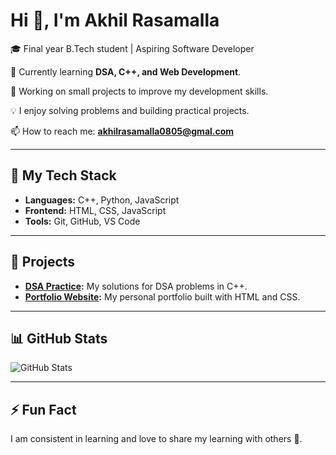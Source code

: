 # Hi 👋, I'm Akhil Rasamalla

🎓 Final year B.Tech student | Aspiring Software Developer

🌱 Currently learning **DSA, C++, and Web Development**.

🔭 Working on small projects to improve my development skills.

💡 I enjoy solving problems and building practical projects.

📫 How to reach me: **akhilrasamalla0805@gmal.com**

---

## 🚀 My Tech Stack
- **Languages:** C++, Python, JavaScript
- **Frontend:** HTML, CSS, JavaScript
- **Tools:** Git, GitHub, VS Code

---

## 📌 Projects
- **[DSA Practice](https://github.com/yourusername/dsa-practice):** My solutions for DSA problems in C++.
- **[Portfolio Website](https://github.com/yourusername/portfolio):** My personal portfolio built with HTML and CSS.

---

## 📊 GitHub Stats

![GitHub Stats](https://github-readme-stats.vercel.app/api?username=yourusername&show_icons=true&theme=default)

---

## ⚡ Fun Fact

I am consistent in learning and love to share my learning with others 🚀.
